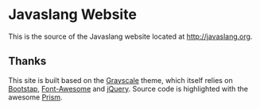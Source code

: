 # Javaslang Website

This is the source of the Javaslang website located at http://javaslang.org.

## Thanks

This site is built based on the [Grayscale](http://startbootstrap.com/template-overviews/grayscale) theme, which itself relies on [Bootstap](http://getbootstrap.com), [Font-Awesome](http://fortawesome.github.io/Font-Awesome) and [jQuery](https://jquery.com). Source code is highlighted with the awesome [Prism](http://prismjs.com).
